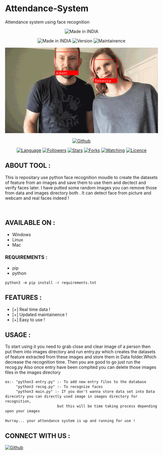 # Attendance-System
Attendance system using face recognition
<p align="center">
<img title="Made in INDIA" src="https://img.shields.io/badge/MADE%20IN-INDIA-SCRIPT?colorA=%23ff8100&colorB=%23017e40&colorC=%23ff0000&style=for-the-badge">
</p>
<p align="center">
<img title="Made in INDIA" src="https://img.shields.io/badge/Tool-Attendance--System-brightgreen">
<img title="Version" src="https://img.shields.io/badge/Version-1.0-green.svg?style=flat-square"></a>
<img title="Maintainence" src="https://img.shields.io/badge/Maintained%3F-yes-green.svg">
</p>
<p align="center">
<img title="The-API" src="https://github.com/Exido-Rio/Attendance-System/blob/main/need/gif.gif">
</p>
<p align="center">
<a href="https://github.com/Exido-Rio"><img title="Github" src="https://img.shields.io/badge/Creator-Exido--Rio-brightgreen"></a>
</p>
<p align="center">
<a href="https://github.com/Exido-Rio"><img title="Language" src="https://img.shields.io/badge/Made%20with-Python-blue"></a>
<a href="https://github.com/Exido-Rio"><img title="Followers" src="https://img.shields.io/badge/followers-0-blue?color=blue&style=flat-square"></a>
<a href="https://github.com/Exido-Rio"><img title="Stars" src="https://img.shields.io/badge/stars-0-red?color=red&style=flat-square"></a>
<a href="https://github.com/Exido-Rio"><img title="Forks" src="https://img.shields.io/badge/forks-0-red?color=red&style=flat-square"></a>
<a href="https://github.com/Exido-Rio"><img title="Watching" src="https://img.shields.io/badge/watchers-1-blue?label=Watchers&color=blue&style=flat-square"></a>
<a href="https://github.com/Exido-Rio"><img title="Licence" src="https://img.shields.io/badge/License-MIT-blue.svg"></a>
</p>

## ABOUT TOOL :

This is repositary use python face recognition moudle to create the datasets of feature from an images and save them to use them and dectect and verify faces later.
I have putted some random images you can remove those from data and images directory both .
It can detect face from picture and webcam and real faces indeed !
<p align="center"><a href=""><img title="" src=""></a>
</p>

## AVAILABLE ON :

* Windows
* Linux
* Mac

### REQUIREMENTS :
* pip
* python
```
python3 -m pip install -r requirements.txt
```
## FEATURES :
* [+] Real time data !
* [+] Updated maintainence !
* [+] Easy to use !


## USAGE :
To start using it you need to grab close and clear image of a person then put them into images directory and run entry.py which creates the datasets of feature extracted from these images and store them in Data folder.Which decrease the recognition time.
Then you are good to go just run the recog.py 
Also once entry have been complted you can delete those images files in the images directory
```
ex:- "python3 entry.py" :- To add new entry files to the database 
     "python3 recog.py" :- To recognize faces
     "python3 main.py" :- If you don't wanna store data set into Data direcotry you can directly used image in images directory for recognition,
                        but this will be time taking process depending upon your images

Hurray... your attendance system is up and running for use !

```


## CONNECT WITH US :

<a href="https://github.com/Exido-Rio"><img title="Github" src="https://img.shields.io/badge/EXIDO-RIO-brightgreen?style=for-the-badge&logo=github"></a>
